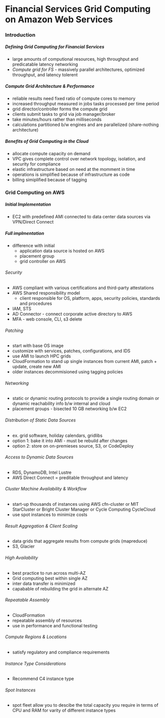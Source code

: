 # Financial Services Grid Computing on Amazon Web Services

### Introduction
##### Defining Grid Computing for Financial Services
* large amounts of computional resources, high throughput and predicatable latency networking
* *Compute grid for FS* - massively parallel architectures, optimized throughput, and latency tolerent

##### Compute Grid Architecture & Performance
* reliable results need fixed ratio of compute cores to memory
* increased throughput measured in jobs tasks processed per time period
* grid director/controller forms the compute grid
* clients submit tasks to grid via job manager/broker
* take minutes/hours rather than milliseconds
* calculations partitioned b/w engines and are parallelized (share-nothing architecture)

##### Benefits of Grid Computing in the Cloud
* allocate compute capacity on demand
* VPC gives complete control over network topology, isolation, and security for compliance
* elastic infrastructure based on need at the momment in time
* operations is simplified because of infrastructure as code
* billing simiplified because of tagging

### Grid Computing on AWS
##### Initial Implementation
* EC2 with predefined AMI connected to data center data sources via VPN/Direct Connect
##### Full implmentation
* difference with initial
	* application data source is hosted on AWS
	* placement group
	* grid controller on AWS
###### Security
* AWS compliant with various certifications and third-party attestations
* AWS Shared responsibility model
	* client responsible for OS, platform, apps, security policies, standards and procedures
* IAM, STS
* AD Connector - connect corporate active directory to AWS
* MFA - web console, CLI, s3 delete
###### Patching
* start with base OS image 
* customize with services, patches, configurations, and IDS
* use AMI to launch HPC grids
* CloudFormation to stand up single instances from current AMI, patch + update, create new AMI
* older instances decommisioned using tagging policies 
###### Networking
* static or dynamic routing protocols to provide a single routing domain or dynamic reachability info b/w internal and cloud
* placement groups - bisected 10 GB networking b/w EC2 
###### Distribution of Static Data Sources
* ex. grid software, holiday calendars, gridlibs
* option 1: bake it into AMI - must be rebuild after changes
* option 2: store on on-premieses source, S3, or CodeDeploy
###### Access to Dynamic Data Sources
* RDS, DynamoDB, Intel Lustre
* AWS Direct Connect = preditable throughput and latency
###### Cluster Machine Availability & Workflow
* start-up thousands of instances using AWS cfn-cluster or MIT StarCluster or Bright Cluster Manager or Cycle Computing CycleCloud
* use spot instances to minimize costs
###### Result Aggregation & Client Scaling
* data grids that aggregate results from compute grids (mapreduce)
* S3, Glacier
###### High Availability
* best practice to run across multi-AZ
* Grid computing best within single AZ
* inter data transfer is minimized 
* capabable of rebuilding the grid in alternate AZ
###### Repeatable Assembly
* CloudFormation
* repeatable assembly of resources
* use in performance and functional testing
###### Compute Regions & Locations
* satisfy regulatory and compliance requirements 
###### Instance Type Considerations
* Recommend C4 instance type 
###### Spot Instances
* spot fleet allow you to descibe the total capacity you require in terms of CPU and RAM for varity of different instance types

